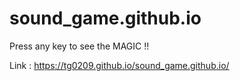 # sound_game.github.io

Press any key to see the MAGIC !!

Link : https://tg0209.github.io/sound_game.github.io/
